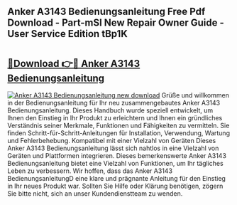 ## Anker A3143 Bedienungsanleitung Free Pdf Download - Part-mSI New Repair Owner Guide - User Service Edition tBp1K

# <h2><a href="http://df30tb.blite.top/?on=Anker+A3143+Bedienungsanleitung">🔗Download 👉🔴 Anker A3143 Bedienungsanleitung</a></h2>

[![Anker A3143 Bedienungsanleitung new download](https://i.imgur.com/lujVjoI.png)](http://df30tb.blite.top/?on=Anker+A3143+Bedienungsanleitung)
Grüße und willkommen in der Bedienungsanleitung für Ihr neu zusammengebautes Anker A3143 Bedienungsanleitung. Dieses Handbuch wurde speziell entwickelt, um Ihnen den Einstieg in Ihr Produkt zu erleichtern und Ihnen ein gründliches Verständnis seiner Merkmale, Funktionen und Fähigkeiten zu vermitteln. Sie finden Schritt-für-Schritt-Anleitungen für Installation, Verwendung, Wartung und Fehlerbehebung. Kompatibel mit einer Vielzahl von Geräten Dieses Anker A3143 Bedienungsanleitung lässt sich nahtlos in eine Vielzahl von Geräten und Plattformen integrieren. Dieses bemerkenswerte Anker A3143 Bedienungsanleitung bietet eine Vielzahl von Funktionen, um Ihr tägliches Leben zu verbessern. Wir hoffen, dass das Anker A3143 BedienungsanleitungD eine klare und prägnante Anleitung für den Einstieg in Ihr neues Produkt war. Sollten Sie Hilfe oder Klärung benötigen, zögern Sie bitte nicht, sich an unser Kundendienstteam zu wenden.
